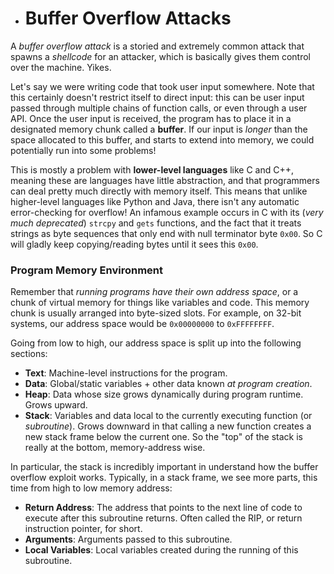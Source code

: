 - # Buffer Overflow Attacks


A *buffer overflow attack* is a storied and extremely common attack that spawns a *shellcode* for an attacker, which is basically gives them control over the machine. Yikes.

Let's say we were writing code that took user input somewhere. Note that this certainly doesn't restrict itself to direct input: this can be user input passed through multiple chains of function calls, or even through a user API. Once the user input is received, the program has to place it in a designated memory chunk called a **buffer**. If our input is *longer* than the space allocated to this buffer, and starts to extend into memory, we could potentially run into some problems!

This is mostly a problem with **lower-level languages** like C and C++, meaning these are languages have little abstraction, and that programmers can deal pretty much directly with memory itself. This means that unlike higher-level languages like Python and Java, there isn't any automatic error-checking for overflow! An infamous example occurs in C with its (*very much deprecated*) <code>strcpy</code> and <code>gets</code> functions, and the fact that it treats strings as byte sequences that only end with null terminator byte <code>0x00</code>. So C will gladly keep copying/reading bytes until it sees this <code>0x00</code>. 

### Program Memory Environment

Remember that *running programs have their own address space*, or a chunk of virtual memory for things like variables and code. This memory chunk is usually arranged into byte-sized slots. For example, on 32-bit systems, our address space would be <code>0x00000000</code> to <code>0xFFFFFFFF</code>. 

Going from low to high, our address space is split up into the following sections: 

- **Text**: Machine-level instructions for the program.
- **Data**: Global/static variables + other data known *at program creation*.
- **Heap**: Data whose size grows dynamically during program runtime. Grows upward.
- **Stack**: Variables and data local to the currently executing function (or *subroutine*). Grows downward in that calling a new function creates a new stack frame below the current one. So the "top" of the stack is really at the bottom, memory-address wise. 

In particular, the stack is incredibly important in understand how the buffer overflow exploit works. Typically, in a stack frame, we see more parts, this time from high to low memory address:

- **Return Address**: The address that points to the next line of code to execute after this subroutine returns. Often called the RIP, or return instruction pointer, for short.  
- **Arguments**: Arguments passed to this subroutine. 
- **Local Variables**: Local variables created during the running of this subroutine.





